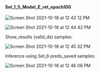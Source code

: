 #### Set_1_5_Model_E_ret_epoch100

![Screen Shot 2021-10-18 at 12 43 12 PM](https://user-images.githubusercontent.com/71532604/137796398-0c58f218-d976-4b56-a5b8-fc9c2c66cd8a.png)

![Screen Shot 2021-10-18 at 12 44 42 PM](https://user-images.githubusercontent.com/71532604/137796587-16e6f51c-8f63-4afa-8695-cc1a3a13b103.png)

Show_results (valid_ds) samples: 

![Screen Shot 2021-10-18 at 12 45 32 PM](https://user-images.githubusercontent.com/71532604/137796699-ee7c7863-97ed-4d9c-9311-e5d7db362d30.png)

Inference using Set_6 preds_saved samples:

![Screen Shot 2021-10-18 at 12 46 08 PM](https://user-images.githubusercontent.com/71532604/137796769-4acc27c7-3bd6-4f6d-8d44-3566857bdcbc.png)
